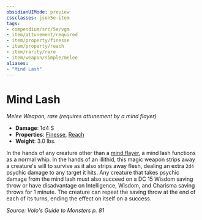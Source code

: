 ```yaml
---
obsidianUIMode: preview
cssclasses: json5e-item
tags:
- compendium/src/5e/vgm
- item/attunement/required
- item/property/finesse
- item/property/reach
- item/rarity/rare
- item/weapon/simple/melee
aliases: 
- "Mind Lash"
---
```

# Mind Lash
*Melee Weapon, rare (requires attunement by a mind flayer)*  

- **Damage**: 1d4 S
- **Properties**: [Finesse](/compendium/rules/item-properties.md#Finesse), [Reach](/compendium/rules/item-properties.md#Reach)
- **Weight**: 3.0 lbs.

In the hands of any creature other than a [mind flayer](/compendium/bestiary/aberration/mind-flayer.md), a mind lash functions as a normal whip. In the hands of an illithid, this magic weapon strips away a creature's will to survive as it also strips away flesh, dealing an extra `2d4` psychic damage to any target it hits. Any creature that takes psychic damage from the mind lash must also succeed on a DC 15 Wisdom saving throw or have disadvantage on Intelligence, Wisdom, and Charisma saving throws for 1 minute. The creature can repeat the saving throw at the end of each of its turns, ending the effect on itself on a success.

*Source: Volo's Guide to Monsters p. 81*
